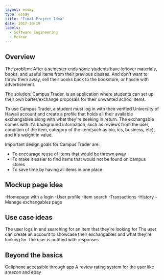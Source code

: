 ```yaml
---
layout: essay
type: essay
title: "Final Project Idea"
date: 2017-10-19
labels:
  - Software Engineering
  - Meteor
---
```


## Overview
The problem: After a semester ends some students have leftover materials, books, and useful items from their previous classes. And don't want to throw them away, sell their books back to the bookstore, or hassle with advertisement.

The solution: Campus Trader, is an application where students can set up their own barter/exchange proposals for their unwanted school items.

To use Campus Trader, a student must log in with their verified University of Hawaii account and create a profile that holds all their available exchangables along with what they're seeking in return. The exchangable comes with it's background information, such as reviews from the user, condition of the item, category of the item(such as bio, ics, business, etc), and it's weight in value.

Important design goals for Campus Trader are:
  - To encourage reuse of items that would be thrown away
  - To make it easier to find items that would not be found on campus stores
  - To save time by having all items in one place
  
## Mockup page idea
  -Homepage with a login
  -User profile
  -Item search
  -Transactions
  -History
  -Manage exchangables page
  
## Use case ideas
  The user logs in and searching for an item that they're looking for
  The user can create an account to showcase their exchangables and what they're looking for
  The user is notified with responses
  
## Beyond the basics
  Cellphone accessible through app
  A review rating system for the user like amazon and ebay
